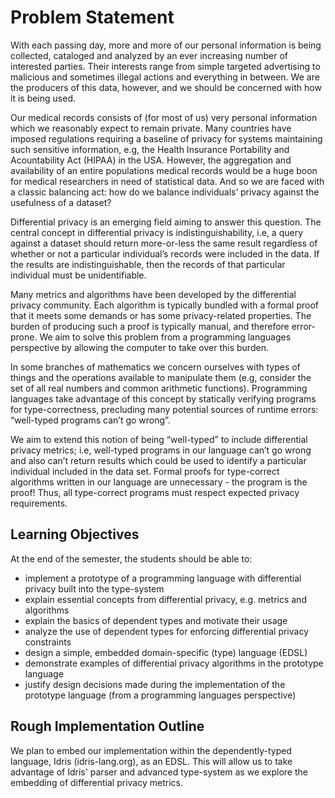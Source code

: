 # Problem Statement

With each passing day, more and more of our personal information is being collected, cataloged and analyzed by an ever increasing number of interested parties.
Their interests range from simple targeted advertising to malicious and sometimes illegal actions and everything in between.
We are the producers of this data, however, and we should be concerned with how it is being used.

Our medical records consists of (for most of us) very personal information which we reasonably expect to remain private.
Many countries have imposed regulations requiring a baseline of privacy for systems maintaining such sensitive information, e.g, the Health Insurance Portability and Acountability Act (HIPAA) in the USA.
However, the aggregation and availability of an entire populations medical records would be a huge boon for medical researchers in need of statistical data.
And so we are faced with a classic balancing act: how do we balance individuals’ privacy against the usefulness of a dataset?

Differential privacy is an emerging field aiming to answer this question.
The central concept in differential privacy is indistinguishability, i.e, a query against a dataset should return more-or-less the same result regardless of whether or not a particular individual’s records were included in the data.
If the results are indistinguishable, then the records of that particular individual must be unidentifiable.

Many metrics and algorithms have been developed by the differential privacy community.
Each algorithm is typically bundled with a formal proof that it meets some demands or has some privacy-related properties.
The burden of producing such a proof is typically manual, and therefore error-prone.
We aim to solve this problem from a programming languages perspective by allowing the computer to take over this burden.

In some branches of mathematics we concern ourselves with types of things and the operations available to manipulate them (e.g, consider the set of all real numbers and common arithmetic functions).
Programming languages take advantage of this concept by statically verifying programs for type-correctness, precluding many potential sources of runtime errors: “well-typed programs can’t go wrong”.

We aim to extend this notion of being “well-typed” to include differential privacy metrics; i.e, well-typed programs in our language can’t go wrong and also can’t return results which could be used to identify a particular individual included in the data set.
Formal proofs for type-correct algorithms written in our language are unnecessary - the program is the proof! Thus, all type-correct programs must respect expected privacy requirements.

## Learning Objectives

At the end of the semester, the students should be able to:

* implement a prototype of a programming language with differential privacy built into the type-system
* explain essential concepts from differential privacy, e.g. metrics and algorithms
* explain the basics of dependent types and motivate their usage
* analyze the use of dependent types for enforcing differential privacy constraints
* design a simple, embedded domain-specific (type) language (EDSL)
* demonstrate examples of differential privacy algorithms in the prototype language
* justify design decisions made during the implementation of the prototype language (from a programming languages perspective)

## Rough Implementation Outline

We plan to embed our implementation within the dependently-typed language, Idris (idris-lang.org), as an EDSL.
This will allow us to take advantage of Idris' parser and advanced type-system as we explore the embedding of differential privacy metrics.
